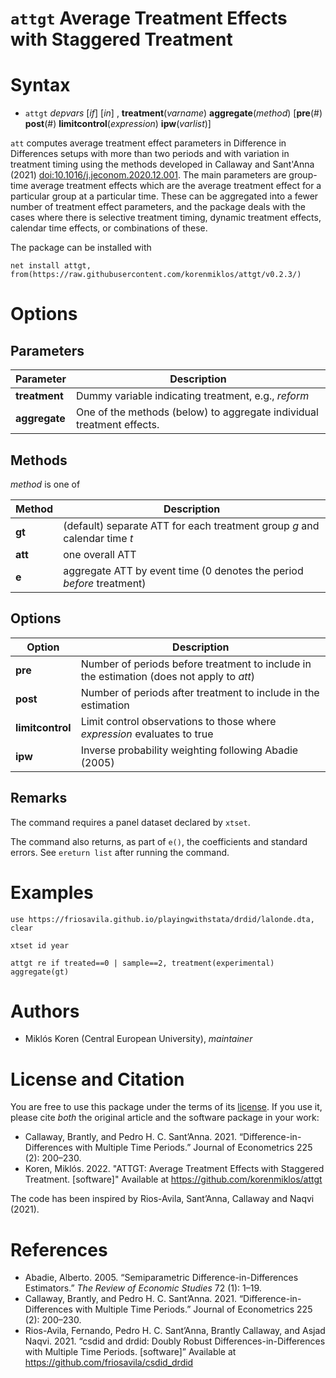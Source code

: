 # `attgt` Average Treatment Effects with Staggered Treatment

# Syntax

- `attgt` *depvars* [*if*] [*in*] , **treatment**(*varname*) **aggregate**(*method*) [**pre**(#) **post**(#) **limitcontrol**(*expression*) **ipw**(*varlist*)]

`att` computes average treatment effect parameters in Difference in Differences setups with more than two periods and with variation in treatment timing using the methods developed in Callaway and Sant'Anna (2021) <doi:10.1016/j.jeconom.2020.12.001>. The main parameters are group-time average treatment effects which are the average treatment effect for a particular group at a particular time. These can be aggregated into a fewer number of treatment effect parameters, and the package deals with the cases where there is selective treatment timing, dynamic treatment effects, calendar time effects, or combinations of these.

The package can be installed with
```
net install attgt, from(https://raw.githubusercontent.com/korenmiklos/attgt/v0.2.3/)
```

# Options
## Parameters
Parameter | Description
-------|------------
**treatment** | Dummy variable indicating treatment, e.g., *reform*
**aggregate** | One of the methods (below) to aggregate individual treatment effects.

## Methods
*method* is one of

Method | Description
------|------------
**gt** | (default) separate ATT for each treatment group *g* and calendar time *t*
**att** | one overall ATT
**e** | aggregate ATT by event time (0 denotes the period *before* treatment)

## Options
Option | Description
-------|------------
**pre** | Number of periods before treatment to include in the estimation (does not apply to *att*)
**post** | Number of periods after treatment to include in the estimation
**limitcontrol** | Limit control observations to those where *expression* evaluates to true
**ipw** | Inverse probability weighting following Abadie (2005)

## Remarks

The command requires a panel dataset declared by `xtset`. 

The command also returns, as part of `e()`, the coefficients and standard errors. See `ereturn list` after running the command.

# Examples
```
use https://friosavila.github.io/playingwithstata/drdid/lalonde.dta, clear
```
```
xtset id year
```
```
attgt re if treated==0 | sample==2, treatment(experimental) aggregate(gt)
```

# Authors
- Miklós Koren (Central European University), *maintainer*

# License and Citation
You are free to use this package under the terms of its [license](LICENSE). If you use it, please cite *both* the original article and the software package in your work:

- Callaway, Brantly, and Pedro H. C. Sant’Anna. 2021. “Difference-in-Differences with Multiple Time Periods.” Journal of Econometrics 225 (2): 200–230.
- Koren, Miklós. 2022. "ATTGT: Average Treatment Effects with Staggered Treatment. [software]" Available at https://github.com/korenmiklos/attgt

The code has been inspired by Rios-Avila, Sant’Anna, Callaway and Naqvi (2021).

# References
- Abadie, Alberto. 2005. “Semiparametric Difference-in-Differences Estimators.” *The Review of Economic Studies* 72 (1): 1–19.
- Callaway, Brantly, and Pedro H. C. Sant’Anna. 2021. “Difference-in-Differences with Multiple Time Periods.” Journal of Econometrics 225 (2): 200–230.
- Rios-Avila, Fernando, Pedro H. C. Sant’Anna, Brantly Callaway, and Asjad Naqvi. 2021. “csdid and drdid: Doubly Robust Differences-in-Differences with Multiple Time Periods. [software]” Available at https://github.com/friosavila/csdid_drdid
